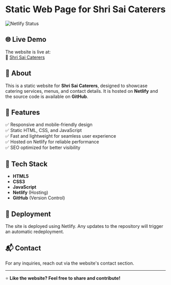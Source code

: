 # Static Web Page for Shri Sai Caterers  

![Netlify Status](https://api.netlify.com/api/v1/badges/YOUR_NETLIFY_BADGE_ID/deploy-status)

## 🌐 Live Demo  
The website is live at:  
🔗 [Shri Sai Caterers](https://shrisaicaterers.netlify.app/)

## 📌 About  
This is a static website for **Shri Sai Caterers**, designed to showcase catering services, menus, and contact details. It is hosted on **Netlify** and the source code is available on **GitHub**.

## 🚀 Features  
✅ Responsive and mobile-friendly design  
✅ Static HTML, CSS, and JavaScript  
✅ Fast and lightweight for seamless user experience  
✅ Hosted on Netlify for reliable performance  
✅ SEO optimized for better visibility  

## 📂 Tech Stack  
- **HTML5**  
- **CSS3**  
- **JavaScript**  
- **Netlify** (Hosting)  
- **GitHub** (Version Control)  

## 📜 Deployment  
The site is deployed using Netlify. Any updates to the repository will trigger an automatic redeployment.

## 📬 Contact  
For any inquiries, reach out via the website's contact section.

---

⭐ **Like the website? Feel free to share and contribute!**  
